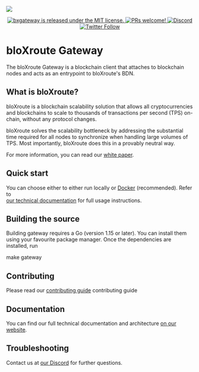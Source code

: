 [![](images/logo.png)](https://bloxroute.com)
<p align="center">
  <a href="https://github.com/bloXroute-Labs/gateway/blob/master/LICENSE.md">
    <img src="https://img.shields.io/badge/license-MIT-blue.svg" alt="bxgateway is released under the MIT license." />
  </a>
  <a href="https://github.com/bloXroute-Labs/gateway/blob/master/CONTRIBUTING.md">
    <img src="https://img.shields.io/badge/PRs-welcome-brightgreen.svg" alt="PRs welcome!" />
  </a>
  <a href="https://discord.gg/FAYTEMm">
    <img alt="Discord" src="https://img.shields.io/discord/638409433860407300?logo=discord">  
  </a>
  <a href="https://twitter.com/intent/follow?screen_name=bloxroutelabs">
    <img alt="Twitter Follow" src="https://img.shields.io/twitter/follow/bloxroutelabs?style=social">  
  </a>
</p>

# bloXroute Gateway
The bloXroute Gateway is a blockchain client that attaches to blockchain nodes and acts as an entrypoint to bloXroute's BDN.

## What is bloXroute?
bloXroute is a blockchain scalability solution that allows all cryptocurrencies and blockchains to scale to
thousands of transactions per second (TPS) on-chain, without any protocol changes.

bloXroute solves the scalability bottleneck by addressing the substantial time required for all nodes to synchronize
when handling large volumes of TPS. Most importantly, bloXroute does this in a provably neutral way.

For more information, you can read our [white paper].

## Quick start

You can choose either to either run locally or [Docker] (recommended). Refer to  
[our technical documentation][install] for full usage instructions.

## Building the source

Building gateway requires a Go (version 1.15 or later). You can install them using your favourite package manager. Once the dependencies are installed, run

make gateway

## Contributing

Please read our [contributing guide] contributing guide


## Documentation

You can find our full technical documentation and architecture [on our website][documentation].

## Troubleshooting

Contact us at [our Discord] for further questions.


[white paper]: https://bloxroute.com/wp-content/uploads/2019/01/whitepaper-V1.1-1.pdf
[docker]: https://www.docker.com
[install]: https://docs.bloxroute.com/gateway
[documentation]: https://docs.bloxroute.com/
[our Discord]: https://discord.gg/jHgpN8b
[contributing guide]: https://github.com/bloXroute-Labs/gateway/blob/master/CONTRIBUTING.md
